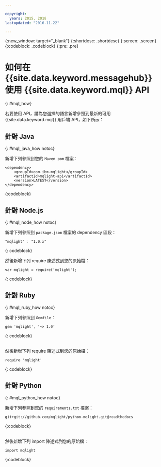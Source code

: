 ```yaml
---

copyright:
  years: 2015, 2018
lastupdated: "2016-11-22"

---
```


{:new_window: target="_blank"}
{:shortdesc: .shortdesc}
{:screen: .screen}
{:codeblock: .codeblock}
{:pre: .pre}

# 如何在 {{site.data.keyword.messagehub}} 使用 {{site.data.keyword.mql}} API
{: #mql_how}


若要使用 API，請為您選擇的語言新增參照到最新的可用 {{site.data.keyword.mql}} 用戶端 API，如下所示：

## 針對 Java
{: #mql_java_how notoc}

新增下列參照到您的 <code>Maven pom</code> 檔案：

```
<dependency>
    <groupId>com.ibm.mqlight</groupId>
    <artifactId>mqlight-api</artifactId>
    <version>LATEST</version>
</dependency>
```
{:codeblock}



## 針對 Node.js
{: #mql_node_how notoc}

新增下列參照到 <code>package.json</code> 檔案的 dependency 區段：

<pre class="pre"><code>"mqlight" : "1.0.x"</code></pre>
{: codeblock}

然後新增下列 require 陳述式到您的原始檔：

<pre class="pre"><code>var mqlight = require('mqlight');</code></pre>
{: codeblock}


## 針對 Ruby
{: #mql_ruby_how notoc}

新增下列參照到 <code>Gemfile</code>：

```
gem 'mqlight', '~> 1.0'
```
{: codeblock}

<br>
然後新增下列 require 陳述式到您的原始檔：

```
require 'mqlight'
```
{: codeblock}



## 針對 Python
{: #mql_python_how notoc}

新增下列參照到您的 <code>requirements.txt</code> 檔案：

```
git+git://github.com/mqlight/python-mqlight.git@readthedocs
```
{:codeblock}

<br>
然後新增下列 import 陳述式到您的原始檔：



```
import mqlight
```
{:codeblock}


